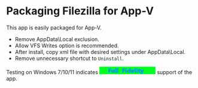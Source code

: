 # Packaging Filezilla for App-V

This app is easily packaged for App-V.

* Remove AppData\Local exclusion.
* Allow VFS Writes option is recommended.
* After install, copy xml file with desired settings under AppData\Local.
* Remove unnecessary shortcut to `Uninstall`.


Testing on Windows 7/10/11 indicates [<img src="/media/CatFullFidelity.png" alt="Full Fidelity" />](/media/CatFullFidelity.png) support of the app.